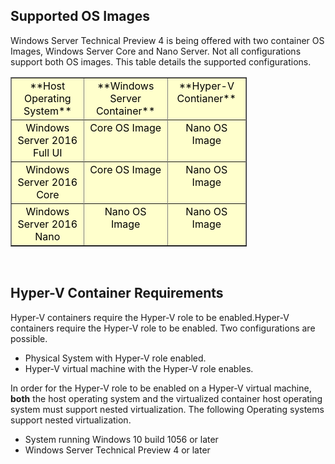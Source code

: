 ## Supported OS Images

Windows Server Technical Preview 4 is being offered with two container OS Images, Windows Server Core and Nano Server. Not all configurations support both OS images. This table details the supported configurations.

<table border="1" style="background-color:FFFFCC;border-collapse:collapse;border:1px solid FFCC00;color:000000;width:75%" cellpadding="5" cellspacing="5">
<tr valign="top">
<td><center>**Host Operating System**</center></td>
<td><center>**Windows Server Container**</center></td>
<td><center>**Hyper-V Contianer**</center></td>
<tr>
<tr valign="top">
<td><center>Windows Server 2016 Full UI</center></td>
<td><center>Core OS Image</center></td>
<td><center>Nano OS Image</center></td>
<tr>
<tr valign="top">
<td><center>Windows Server 2016 Core</center></td>
<td><center>Core OS Image</center></td>
<td><center> Nano OS Image</center></td>
<tr>
<tr valign="top">
<td><center>Windows Server 2016 Nano</center></td>
<td><center> Nano OS Image</center></td>
<td><center>Nano OS Image</center></td>
<tr>
</table>

<br />

## Hyper-V Container Requirements

Hyper-V containers require the Hyper-V role to be enabled.Hyper-V containers require the Hyper-V role to be enabled. Two configurations are possible.

- Physical System with Hyper-V role enabled.
- Hyper-V virtual machine with the Hyper-V role enables.

In order for the Hyper-V role to be enabled on a Hyper-V virtual machine, **both** the host operating system and the virtualized container host operating system must support nested virtualization. The following Operating systems support nested virtualization.

- System running Windows 10 build 1056 or later
- Windows Server Technical Preview 4 or later

